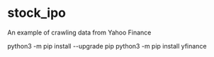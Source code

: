# stock_ipo
An example of crawling data from Yahoo Finance

python3 -m pip install --upgrade pip
python3 -m pip install yfinance